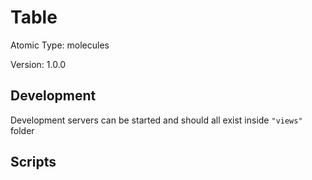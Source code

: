# Table

Atomic Type: molecules

Version: 1.0.0

## Development 
Development servers can be started and should all exist inside `"views"` folder

## Scripts 
